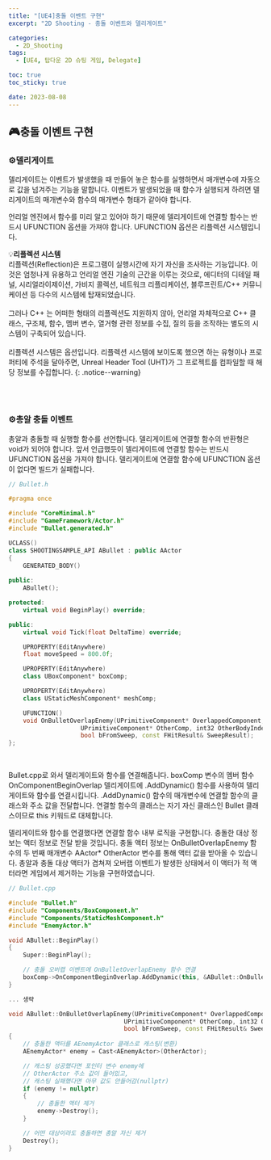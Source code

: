 ```yaml
---
title: "[UE4]충돌 이벤트 구현"
excerpt: "2D Shooting - 충돌 이벤트와 델리게이트"

categories:
  - 2D_Shooting
tags:
  - [UE4, 탑다운 2D 슈팅 게임, Delegate]

toc: true
toc_sticky: true

date: 2023-08-08
---
```


## 🎮충돌 이벤트 구현
### ⚙️델리게이트
델리게이트는 이벤트가 발생했을 때 만들어 놓은 함수를 실행하면서 매개변수에 자동으로 값을 넘겨주는 기능을 말합니다. 이벤트가 발생되었을 때 함수가 실행되게 하려면 델리게이트의 매개변수와 함수의 매개변수 형태가 같아야 합니다.

언리얼 엔진에서 함수를 미리 알고 있어야 하기 때문에 델리게이트에 연결할 함수는 반드시 UFUNCTION 옵션을 가져야 합니다. UFUNCTION 옵션은 리플렉션 시스템입니다.

💡**리플렉션 시스템**
<br>
리플렉션(Reflection)은 프로그램이 실행시간에 자기 자신을 조사하는 기능입니다. 이것은 엄청나게 유용하고 언리얼 엔진 기술의 근간을 이루는 것으로, 에디터의 디테일 패널, 시리얼라이제이션, 가비지 콜렉션, 네트워크 리플리케이션, 블루프린트/C++ 커뮤니케이션 등 다수의 시스템에 탑재되었습니다.
<br><br>
그러나 C++ 는 어떠한 형태의 리플렉션도 지원하지 않아, 언리얼 자체적으로 C++ 클래스, 구조체, 함수, 멤버 변수, 열거형 관련 정보를 수집, 질의 등을 조작하는 별도의 시스템이 구축되어 있습니다.
<br><br>
리플렉션 시스템은 옵션입니다. 리플렉션 시스템에 보이도록 했으면 하는 유형이나 프로퍼티에 주석을 달아주면, Unreal Header Tool (UHT)가 그 프로젝트를 컴파일할 때 해당 정보를 수집합니다.
{: .notice--warning}

<br><br>

### ⚙️총알 충돌 이벤트
총알과 충돌할 때 실행할 함수를 선언합니다. 델리게이트에 연결할 함수의 반환형은 void가 되어야 합니다. 앞서 언급했듯이 델리게이트에 연결할 함수는 반드시 UFUNCTION 옵션을 가져야 합니다. 델리게이트에 연결할 함수에 UFUNCTION 옵션이 없다면 빌드가 실패합니다.

```cpp
// Bullet.h

#pragma once

#include "CoreMinimal.h"
#include "GameFramework/Actor.h"
#include "Bullet.generated.h"

UCLASS()
class SHOOTINGSAMPLE_API ABullet : public AActor
{
	GENERATED_BODY()
	
public:	
	ABullet();

protected:
	virtual void BeginPlay() override;

public:	
	virtual void Tick(float DeltaTime) override;

	UPROPERTY(EditAnywhere)
	float moveSpeed = 800.0f;

	UPROPERTY(EditAnywhere)
	class UBoxComponent* boxComp;

	UPROPERTY(EditAnywhere)
	class UStaticMeshComponent* meshComp;

	UFUNCTION()
	void OnBulletOverlapEnemy(UPrimitiveComponent* OverlappedComponent, AActor* OtherActor, 
			        UPrimitiveComponent* OtherComp, int32 OtherBodyIndex, 
			        bool bFromSweep, const FHitResult& SweepResult);
};
```

<br>

Bullet.cpp로 와서 델리게이트와 함수를 연결해줍니다. boxComp 변수의 멤버 함수 OnComponentBeginOverlap 델리게이트에 .AddDynamic() 함수를 사용하여 델리게이트와 함수를 연결시킵니다. .AddDynamic() 함수의 매개변수에 연결할 함수의 클래스와 주소 값을 전달합니다. 연결할 함수의 클래스는 자기 자신 클래스인 Bullet 클래스이므로 this 키워드로 대체합니다.

델리게이트와 함수를 연결했다면 연결할 함수 내부 로직을 구현합니다. 충돌한 대상 정보는 액터 정보로 전달 받을 것입니다. 충돌 액터 정보는 OnBulletOverlapEnemy 함수의 두 번째 매개변수 AActor* OtherActor 변수를 통해 액터 값을 받아올 수 있습니다. 총알과 충돌 대상 액터가 겹쳐져 오버랩 이벤트가 발생한 상태에서 이 액터가 적 액터라면 게임에서 제거하는 기능을 구현하였습니다.

```cpp
// Bullet.cpp

#include "Bullet.h"
#include "Components/BoxComponent.h"
#include "Components/StaticMeshComponent.h"
#include "EnemyActor.h"

void ABullet::BeginPlay()
{
	Super::BeginPlay();

	// 충돌 오버랩 이벤트에 OnBulletOverlapEnemy 함수 연결
	boxComp->OnComponentBeginOverlap.AddDynamic(this, &ABullet::OnBulletOverlapEnemy);
}

... 생략

void ABullet::OnBulletOverlapEnemy(UPrimitiveComponent* OverlappedComponent, AActor* OtherActor,
                                UPrimitiveComponent* OtherComp, int32 OtherBodyIndex,
                                bool bFromSweep, const FHitResult& SweepResult)
{
	// 충돌한 액터를 AEnemyActor 클래스로 캐스팅(변환)
	AEnemyActor* enemy = Cast<AEnemyActor>(OtherActor);

	// 캐스팅 성공했다면 포인터 변수 enemy에
	// OtherActor 주소 값이 들어있고,
	// 캐스팅 실패했다면 아무 값도 안들어감(nullptr)
	if (enemy != nullptr)
	{
		// 충돌한 액터 제거
		enemy->Destroy();
	}

	// 어떤 대상이라도 충돌하면 총알 자신 제거
	Destroy();
}
```

<br><br>
